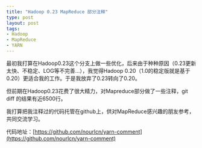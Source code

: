 ```yaml
--- 
title: "Hadoop 0.23 MapReduce 部分注释"
type: post
layout: post
tags: 
- Hadoop
- MapReduce
- YARN
---
```



最初我打算在Hadoop0.23这个分支上做一些优化，后来由于种种原因（0.23更新太快、不稳定、LOG等不完善...），我觉得Hadoop 0.20（1.0的稳定版就是基于0.20）更适合我的工作。于是我放弃了0.23转向了0.20。

但前期在Hadoop0.23花费了很大精力，对Mapreduce部分做了一些注释，git diff 的结果有近6500行。

我打算把我注释过的代码托管在github上，供对MapReduce感兴趣的朋友参考，共同交流学习。

代码地址：[https://github.com/nourlcn/yarn-comment](https://github.com/nourlcn/yarn-comment)
